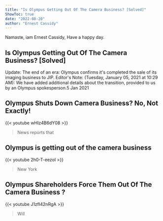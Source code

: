 ```yaml
---
title: "Is Olympus Getting Out Of The Camera Business? [Solved]"
ShowToc: true 
date: "2022-08-20"
author: "Ernest Cassidy" 
---
```


Namaste, iam Ernest Cassidy, Have a happy day.
## Is Olympus Getting Out Of The Camera Business? [Solved]
 Update: The end of an era: Olympus confirms it's completed the sale of its imaging business to JIP. Editor's Note: (Tuesday, January 05, 2021 at 10:29 AM): We have added additional details about the transition, provided to us by an Olympus spokesperson.5 Jan 2021

## Olympus Shuts Down Camera Business? No, Not Exactly!
{{< youtube wHIz4B6dY08 >}}
>News reports that 

## Olympus is getting out of the camera business
{{< youtube 2h0-T-eezoI >}}
>New York 

## Olympus Shareholders Force Them Out Of The Camera Business ?
{{< youtube J1zfI42nRgA >}}
>Will 

